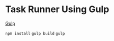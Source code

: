 # Task Runner Using Gulp
[Gulp](https://raw.githubusercontent.com/gulpjs/artwork/master/gulp-2x.png)

`npm install`
`gulp build`
`gulp`